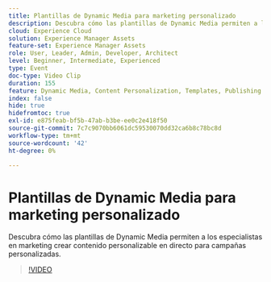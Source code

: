 ```yaml
---
title: Plantillas de Dynamic Media para marketing personalizado
description: Descubra cómo las plantillas de Dynamic Media permiten a los especialistas en marketing crear contenido personalizable en directo para campañas personalizadas.
cloud: Experience Cloud
solution: Experience Manager Assets
feature-set: Experience Manager Assets
role: User, Leader, Admin, Developer, Architect
level: Beginner, Intermediate, Experienced
type: Event
doc-type: Video Clip
duration: 155
feature: Dynamic Media, Content Personalization, Templates, Publishing
index: false
hide: true
hidefromtoc: true
exl-id: e875feab-bf5b-47ab-b3be-ee0c2e418f50
source-git-commit: 7c7c9070bb6061dc59530070dd32ca6b8c78bc8d
workflow-type: tm+mt
source-wordcount: '42'
ht-degree: 0%

---
```


# Plantillas de Dynamic Media para marketing personalizado

Descubra cómo las plantillas de Dynamic Media permiten a los especialistas en marketing crear contenido personalizable en directo para campañas personalizadas.

>[!VIDEO](https://video.tv.adobe.com/v/3459241/?learn=on&enablevpops)
